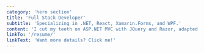 ```yaml
---
category: 'hero section'
title: 'Full Stack Developer'
subtitle: 'Specializing in .NET, React, Xamarin.Forms, and WPF.'
content: 'I cut my teeth on ASP.NET MVC with JQuery and Razor, adapted to ASP.NET Web API with AngularJS, and have graduated to .NET Core Web API with React (and sometimes even Typescript). Along the way, I have also contributed to multiple mobile apps in Xamarin.Forms (ranging from the early days of a million custom renderers, to bleeding edge MVU implementations coming in .NET MAUI).'
linkTo: '/resume/'
linkText: 'Want more details? Click me!'
---
```

